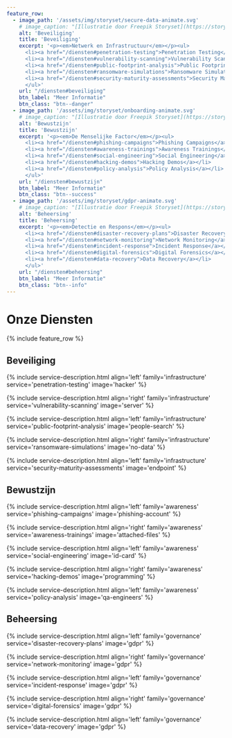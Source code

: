 ```yaml
---
feature_row:
  - image_path: '/assets/img/storyset/secure-data-animate.svg'
    # image_caption: "[Illustratie door Freepik Storyset](https://storyset.com)"
    alt: 'Beveiliging'
    title: 'Beveiliging'
    excerpt: '<p><em>Netwerk en Infrastructuur</em></p><ul>
      <li><a href="/diensten#penetration-testing">Penetration Testing</a></li>
      <li><a href="/diensten#vulnerability-scanning">Vulnerability Scanning</a></li>
      <li><a href="/diensten#public-footprint-analysis">Public Footprint Analysis</a></li>
      <li><a href="/diensten#ransomware-simulations">Ransomware Simulations</a></li>
      <li><a href="/diensten#security-maturity-assessments">Security Maturity Assessments</a></li>
      </ul>'
    url: "/diensten#beveiliging"
    btn_label: "Meer Informatie"
    btn_class: "btn--danger"
  - image_path: '/assets/img/storyset/onboarding-animate.svg'
    # image_caption: "[Illustratie door Freepik Storyset](https://storyset.com)"
    alt: 'Bewustzijn'
    title: 'Bewustzijn'
    excerpt: '<p><em>De Menselijke Factor</em></p><ul>
      <li><a href="/diensten#phishing-campaigns">Phishing Campaigns</a></li>
      <li><a href="/diensten#awareness-trainings">Awareness Trainings</a></li>
      <li><a href="/diensten#social-engineering">Social Engineering</a></li>
      <li><a href="/diensten#hacking-demos">Hacking Demos</a></li>
      <li><a href="/diensten#policy-analysis">Policy Analysis</a></li>
      </ul>'
    url: "/diensten#bewustzijn"
    btn_label: "Meer Informatie"
    btn_class: "btn--success"
  - image_path: '/assets/img/storyset/gdpr-animate.svg'
    # image_caption: "[Illustratie door Freepik Storyset](https://storyset.com)"
    alt: 'Beheersing'
    title: 'Beheersing'
    excerpt: '<p><em>Detectie en Respons</em></p><ul>
      <li><a href="/diensten#disaster-recovery-plans">Disaster Recovery Plans</a></li>
      <li><a href="/diensten#network-monitoring">Network Monitoring</a></li>
      <li><a href="/diensten#incident-response">Incident Response</a></li>
      <li><a href="/diensten#digital-forensics">Digital Forensics</a></li>
      <li><a href="/diensten#data-recovery">Data Recovery</a></li>
      </ul>'
    url: "/diensten#beheersing"
    btn_label: "Meer Informatie"
    btn_class: "btn--info"
---
```


<h1>Onze Diensten</h1>

{% include feature_row %}

<h2 id="beveiliging">Beveiliging</h2>

{% include service-description.html
    align='left'
    family='infrastructure'
    service='penetration-testing'
    image='hacker'
%}

{% include service-description.html
    align='right'
    family='infrastructure'
    service='vulnerability-scanning'
    image='server'
%}

{% include service-description.html
    align='left'
    family='infrastructure'
    service='public-footprint-analysis'
    image='people-search'
%}

{% include service-description.html
    align='right'
    family='infrastructure'
    service='ransomware-simulations'
    image='no-data'
%}

{% include service-description.html
    align='left'
    family='infrastructure'
    service='security-maturity-assessments'
    image='endpoint'
%}

<h2 id="bewustzijn">Bewustzijn</h2>

{% include service-description.html
    align='left'
    family='awareness'
    service='phishing-campaigns'
    image='phishing-account'
%}

{% include service-description.html
    align='right'
    family='awareness'
    service='awareness-trainings'
    image='attached-files'
%}

{% include service-description.html
    align='left'
    family='awareness'
    service='social-engineering'
    image='id-card'
%}

{% include service-description.html
    align='right'
    family='awareness'
    service='hacking-demos'
    image='programming'
%}

{% include service-description.html
    align='left'
    family='awareness'
    service='policy-analysis'
    image='qa-engineers'
%}

<h2 id="beheersing">Beheersing</h2>

{% include service-description.html
    align='left'
    family='governance'
    service='disaster-recovery-plans'
    image='gdpr'
%}

{% include service-description.html
    align='right'
    family='governance'
    service='network-monitoring'
    image='gdpr'
%}

{% include service-description.html
    align='left'
    family='governance'
    service='incident-response'
    image='gdpr'
%}

{% include service-description.html
    align='right'
    family='governance'
    service='digital-forensics'
    image='gdpr'
%}

{% include service-description.html
    align='left'
    family='governance'
    service='data-recovery'
    image='gdpr'
%}